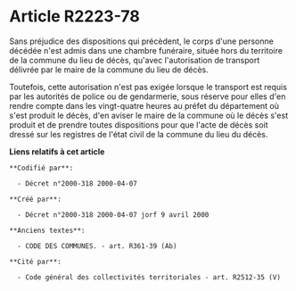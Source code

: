 # Article R2223-78

Sans préjudice des dispositions qui précèdent, le corps d'une personne décédée n'est admis dans une chambre funéraire, située
hors du territoire de la commune du lieu de décès, qu'avec l'autorisation de transport délivrée par le maire de la commune du
lieu de décès.

Toutefois, cette autorisation n'est pas exigée lorsque le transport est requis par les autorités de police ou de gendarmerie,
sous réserve pour elles d'en rendre compte dans les vingt-quatre heures au préfet du département où s'est produit le décès,
d'en aviser le maire de la commune où le décès s'est produit et de prendre toutes dispositions pour que l'acte de décès soit
dressé sur les registres de l'état civil de la commune du lieu du décès.

**Liens relatifs à cet article**

	**Codifié par**:

	  - Décret n°2000-318 2000-04-07

	**Créé par**:

	  - Décret n°2000-318 2000-04-07 jorf 9 avril 2000

	**Anciens textes**:

	  - CODE DES COMMUNES. - art. R361-39 (Ab)

	**Cité par**:

	  - Code général des collectivités territoriales - art. R2512-35 (V)
